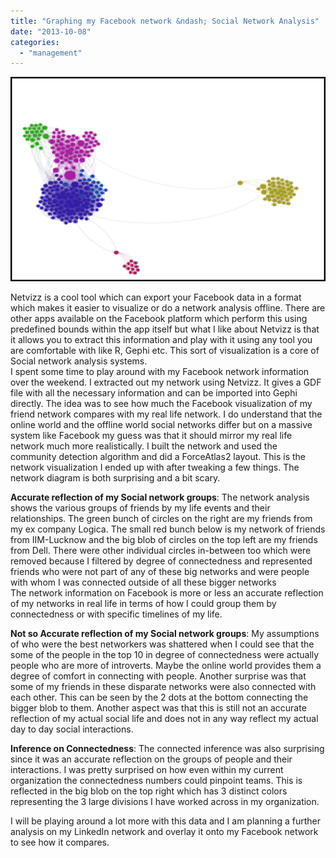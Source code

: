 ```yaml
---
title: "Graphing my Facebook network &ndash; Social Network Analysis"
date: "2013-10-08"
categories: 
  - "management"
---
```


[![Network](images/Network_thumb.png "Network")](http://pradeeploganathan.com/wp-content/uploads/2016/08/Network.png)

Netvizz is a cool tool which can export your Facebook data in a format which makes it easier to visualize or do a network analysis offline. There are other apps available on the Facebook platform which perform this using predefined bounds within the app itself but what I like about Netvizz is that it allows you to extract this information and play with it using any tool you are comfortable with like R, Gephi etc. This sort of visualization is a core of Social network analysis systems.  
I spent some time to play around with my Facebook network information over the weekend. I extracted out my network using Netvizz. It gives a GDF file with all the necessary information and can be imported into Gephi directly. The idea was to see how much the Facebook visualization of my friend network compares with my real life network. I do understand that the online world and the offline world social networks differ but on a massive system like Facebook my guess was that it should mirror my real life network much more realistically. I built the network and used the community detection algorithm and did a ForceAtlas2 layout. This is the network visualization I ended up with after tweaking a few things. The network diagram is both surprising and a bit scary.

**Accurate reflection of my Social network groups**: The network analysis shows the various groups of friends by my life events and their relationships. The green bunch of circles on the right are my friends from my ex company Logica. The small red bunch below is my network of friends from IIM-Lucknow and the big blob of circles on the top left are my friends from Dell. There were other individual circles in-between too which were removed because I filtered by degree of connectedness and represented friends who were not part of any of these big networks and were people with whom I was connected outside of all these bigger networks  
The network information on Facebook is more or less an accurate reflection of my networks in real life in terms of how I could group them by connectedness or with specific timelines of my life.

**Not so Accurate reflection of my Social network groups**: My assumptions of who were the best networkers was shattered when I could see that the some of the people in the top 10 in degree of connectedness were actually people who are more of introverts. Maybe the online world provides them a degree of comfort in connecting with people. Another surprise was that some of my friends in these disparate networks were also connected with each other. This can be seen by the 2 dots at the bottom connecting the bigger blob to them. Another aspect was that this is still not an accurate reflection of my actual social life and does not in any way reflect my actual day to day social interactions.

**Inference on Connectedness**: The connected inference was also surprising since it was an accurate reflection on the groups of people and their interactions. I was pretty surprised on how even within my current organization the connectedness numbers could pinpoint teams. This is reflected in the big blob on the top right which has 3 distinct colors representing the 3 large divisions I have worked across in my organization.

I will be playing around a lot more with this data and I am planning a further analysis on my LinkedIn network and overlay it onto my Facebook network to see how it compares.
